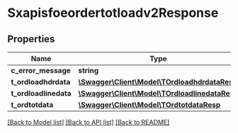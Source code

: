 # Sxapisfoeordertotloadv2Response

## Properties
Name | Type | Description | Notes
------------ | ------------- | ------------- | -------------
**c_error_message** | **string** |  | [optional] 
**t_ordloadhdrdata** | [**\Swagger\Client\Model\TOrdloadhdrdataResp**](TOrdloadhdrdataResp.md) |  | [optional] 
**t_ordloadlinedata** | [**\Swagger\Client\Model\TOrdloadlinedataResp**](TOrdloadlinedataResp.md) |  | [optional] 
**t_ordtotdata** | [**\Swagger\Client\Model\TOrdtotdataResp**](TOrdtotdataResp.md) |  | [optional] 

[[Back to Model list]](../README.md#documentation-for-models) [[Back to API list]](../README.md#documentation-for-api-endpoints) [[Back to README]](../README.md)


